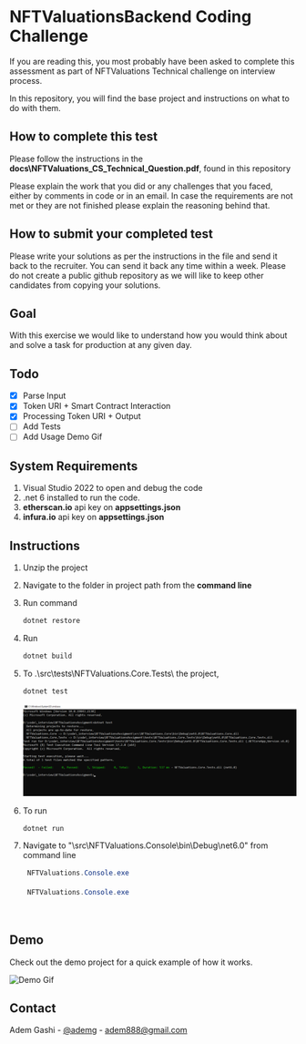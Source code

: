 # NFTValuationsBackend Coding Challenge

If you are reading this, you most probably have been asked to complete this assessment as part of NFTValuations Technical challenge on interview process.

In this repository, you will find the base project and instructions on what to do with them. 

## How to complete this test

Please follow the instructions in the **docs\NFTValuations_CS_Technical_Question.pdf**, found in this repository

Please explain the work that you did or any challenges that you faced, either by comments in code or in an email. 
In case the requirements are not met or they are not finished please explain the reasoning behind that.

## How to submit your completed test

 Please write your solutions as per the instructions in the file and send it back to the recruiter. 
 You can send it back any time within a week. 
 Please do not create a public github repository as we will like to keep other candidates from copying your solutions.

## Goal
 With this exercise we would like to understand how you would think about and solve a task for production at any given day. 


## Todo
- [X] Parse Input
- [X] Token URI + Smart Contract Interaction
- [X] Processing Token URI + Output
- [ ] Add Tests
- [ ] Add Usage Demo Gif

## System Requirements
1. Visual Studio 2022 to open and debug the code
2. .net 6 installed to run the code.
3. **etherscan.io** api key on **appsettings.json**
4. **infura.io** api key on **appsettings.json**

## Instructions
1. Unzip the project  
2. Navigate to the folder in project path from the **command line**
3. Run command
    ```csharp
   dotnet restore
   ```
4. Run 
   ```csharp
   dotnet build
   ```
5. To .\src\tests\NFTValuations.Core.Tests\ the project, 
   ```csharp
   dotnet test
   ```
   ![](docs/tests.png)
   
6. To run
   ```csharp
   dotnet run
   ```
7. Navigate to "\src\NFTValuations.Console\bin\Debug\net6.0\" from command line
   ```csharp
    NFTValuations.Console.exe
  
    NFTValuations.Console.exe  
  
    
   ```


## Demo

Check out the demo project for a quick example of how it works.

![Demo Gif]()


## Contact

Adem Gashi - [@ademg](https://linkedin.com/in/ademg) - adem888@gmail.com